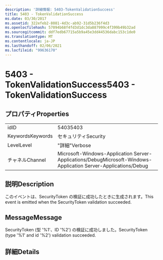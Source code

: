 ```yaml
---
description: '詳細情報: 5403-TokenValidationSuccess'
title: 5403 - TokenValidationSuccess
ms.date: 03/30/2017
ms.assetid: 322efeb2-8081-4d3c-ab92-31d5b236f4d3
ms.openlocfilehash: 57094b68f4fd3d1dc3da887999c4f399b49b32ad
ms.sourcegitcommit: ddf7edb67715a5b9a45e3dd44536dabc153c1de0
ms.translationtype: MT
ms.contentlocale: ja-JP
ms.lasthandoff: 02/06/2021
ms.locfileid: "99636170"
---
```

# <a name="5403---tokenvalidationsuccess"></a><span data-ttu-id="2c078-103">5403 - TokenValidationSuccess</span><span class="sxs-lookup"><span data-stu-id="2c078-103">5403 - TokenValidationSuccess</span></span>

## <a name="properties"></a><span data-ttu-id="2c078-104">プロパティ</span><span class="sxs-lookup"><span data-stu-id="2c078-104">Properties</span></span>  
  
|||  
|-|-|  
|<span data-ttu-id="2c078-105">id</span><span class="sxs-lookup"><span data-stu-id="2c078-105">ID</span></span>|<span data-ttu-id="2c078-106">5403</span><span class="sxs-lookup"><span data-stu-id="2c078-106">5403</span></span>|  
|<span data-ttu-id="2c078-107">Keywords</span><span class="sxs-lookup"><span data-stu-id="2c078-107">Keywords</span></span>|<span data-ttu-id="2c078-108">セキュリティ</span><span class="sxs-lookup"><span data-stu-id="2c078-108">Security</span></span>|  
|<span data-ttu-id="2c078-109">Level</span><span class="sxs-lookup"><span data-stu-id="2c078-109">Level</span></span>|<span data-ttu-id="2c078-110">"詳細"</span><span class="sxs-lookup"><span data-stu-id="2c078-110">Verbose</span></span>|  
|<span data-ttu-id="2c078-111">チャネル</span><span class="sxs-lookup"><span data-stu-id="2c078-111">Channel</span></span>|<span data-ttu-id="2c078-112">Microsoft-Windows-Application Server-Applications/Debug</span><span class="sxs-lookup"><span data-stu-id="2c078-112">Microsoft-Windows-Application Server-Applications/Debug</span></span>|  
  
## <a name="description"></a><span data-ttu-id="2c078-113">説明</span><span class="sxs-lookup"><span data-stu-id="2c078-113">Description</span></span>  

 <span data-ttu-id="2c078-114">このイベントは、SecurityToken の検証に成功したときに生成されます。</span><span class="sxs-lookup"><span data-stu-id="2c078-114">This event is emitted when the SecurityToken validation succeeded.</span></span>  
  
## <a name="message"></a><span data-ttu-id="2c078-115">Message</span><span class="sxs-lookup"><span data-stu-id="2c078-115">Message</span></span>  

 <span data-ttu-id="2c078-116">SecurityToken (型 '%1'、ID '%2') の検証に成功しました。</span><span class="sxs-lookup"><span data-stu-id="2c078-116">SecurityToken (type '%1' and id '%2') validation succeeded.</span></span>  
  
## <a name="details"></a><span data-ttu-id="2c078-117">詳細</span><span class="sxs-lookup"><span data-stu-id="2c078-117">Details</span></span>
